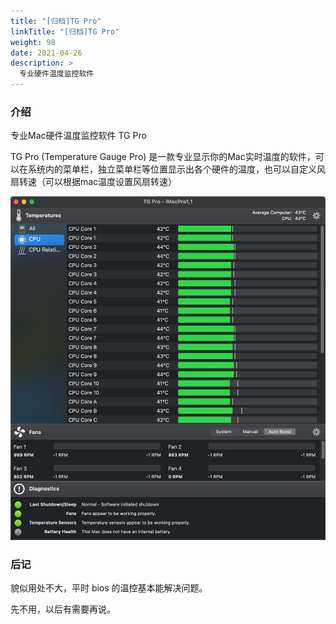 ```yaml
---
title: "[归档]TG Pro"
linkTitle: "[归档]TG Pro"
weight: 98
date: 2021-04-26
description: >
  专业硬件温度监控软件
---
```


### 介绍

专业Mac硬件温度监控软件 TG Pro

TG Pro (Temperature Gauge Pro) 是一款专业显示你的Mac实时温度的软件，可以在系统内的菜单栏，独立菜单栏等位置显示出各个硬件的温度，也可以自定义风扇转速（可以根据mac温度设置风扇转速）

![](images/tg-pro.jpg)

### 后记

貌似用处不大，平时 bios 的温控基本能解决问题。

先不用，以后有需要再说。